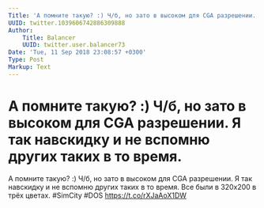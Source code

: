 ```yaml
---
Title: 'А помните такую? :) Ч/б, но зато в высоком для CGA разрешении. Я так навскидку и не вспомню других таких в то время.'
UUID: twitter.1039606742886309888
Author:
    Title: Balancer
    UUID: twitter.user.balancer73
Date: 'Tue, 11 Sep 2018 23:08:57 +0300'
Type: Post
Markup: Text
---
```


# А помните такую? :) Ч/б, но зато в высоком для CGA разрешении. Я так навскидку и не вспомню других таких в то время.

А помните такую? :) Ч/б, но зато в высоком для CGA
разрешении. Я так навскидку и не вспомню других таких в то
время. Все были в 320x200 в трёх цветах. #SimCity #DOS
https://t.co/rXJaAoX1DW